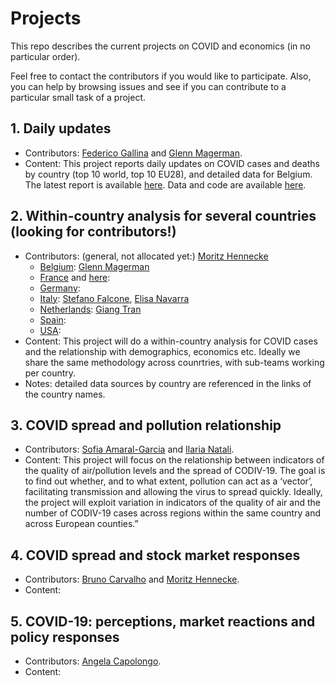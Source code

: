 # Projects
This repo describes the current projects on COVID and economics (in no particular order).

Feel free to contact the contributors if you would like to participate.
Also, you can help by browsing issues and see if you can contribute to a particular small task of a project.


## 1. Daily updates
  - Contributors: [Federico Gallina](https://github.com/FedeGall) and [Glenn Magerman](https://github.com/glennmagerman).
  - Content: This project reports daily updates on COVID cases and deaths by country (top 10 world, top 10 EU28), and detailed data for Belgium. The latest report is available [here](https://learning-from-the-curve.github.io).
Data and code are available [here](https://github.com/Learning-from-the-curve/daily-updates).

## 2. Within-country analysis for several countries (looking for contributors!)
  - Contributors: (general, not allocated yet:) [Moritz Hennecke](https://github.com/AAoritz)
    - [Belgium](https://epistat.wiv-isp.be/covid/): [Glenn Magerman](https://github.com/glennmagerman)
    - [France](https://www.data.gouv.fr/fr/datasets/donnees-hospitalieres-relatives-a-lepidemie-de-covid-19/) and [here](https://github.com/opencovid19-fr/data):
    - [Germany](https://github.com/jgehrcke/covid-19-germany-gae):
    - [Italy](https://github.com/pcm-dpc/COVID-19): [Stefano Falcone](), [Elisa Navarra](https://github.com/elisanavarra)
    - [Netherlands](https://www.rivm.nl/actuele-informatie-over-coronavirus): [Giang Tran]()
    - [Spain](https://github.com/datadista/datasets/tree/master/COVID%2019):
    - [USA](https://github.com/nytimes/covid-19-data):
  - Content: This project will do a within-country analysis for COVID cases and the relationship with demographics, economics etc. Ideally we share the same methodology across counrtries, with sub-teams working per country.
  - Notes: detailed data sources by country are referenced in the links of the country names. 
  
## 3. COVID spread and pollution relationship
  - Contributors: [Sofia Amaral-Garcia](https://github.com/samaralgarcia) and [Ilaria Natali](https://github.com/Ilaria0205).
  - Content: This project will focus on the relationship between indicators of the quality of air/pollution levels and the   spread of CODIV-19. The goal is to find out whether, and to what extent, pollution can act as a ‘vector’, facilitating transmission and allowing the virus to spread quickly. Ideally, the project will exploit variation in indicators of the quality of air and the number of CODIV-19 cases across regions within the same country and across European counties.”
  
## 4. COVID spread and stock market responses
  - Contributors: [Bruno Carvalho](https://github.com/bmpcarvalho)  and [Moritz Hennecke](https://github.com/AAoritz).
  - Content: 
  
## 5. COVID-19: perceptions, market reactions and policy responses
  - Contributors: [Angela Capolongo](https://github.com/AngelaCapolongo).
  - Content: 
